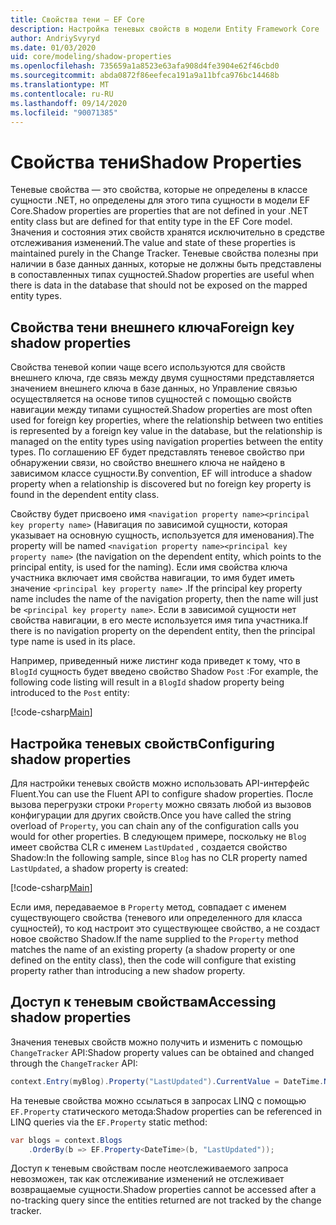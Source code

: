 ```yaml
---
title: Свойства тени — EF Core
description: Настройка теневых свойств в модели Entity Framework Core
author: AndriySvyryd
ms.date: 01/03/2020
uid: core/modeling/shadow-properties
ms.openlocfilehash: 735659a1a8523e63afa908d4fe3904e62f46cbd0
ms.sourcegitcommit: abda0872f86eefeca191a9a11bfca976bc14468b
ms.translationtype: MT
ms.contentlocale: ru-RU
ms.lasthandoff: 09/14/2020
ms.locfileid: "90071385"
---
```

# <a name="shadow-properties"></a><span data-ttu-id="d01e9-103">Свойства тени</span><span class="sxs-lookup"><span data-stu-id="d01e9-103">Shadow Properties</span></span>

<span data-ttu-id="d01e9-104">Теневые свойства — это свойства, которые не определены в классе сущности .NET, но определены для этого типа сущности в модели EF Core.</span><span class="sxs-lookup"><span data-stu-id="d01e9-104">Shadow properties are properties that are not defined in your .NET entity class but are defined for that entity type in the EF Core model.</span></span> <span data-ttu-id="d01e9-105">Значения и состояния этих свойств хранятся исключительно в средстве отслеживания изменений.</span><span class="sxs-lookup"><span data-stu-id="d01e9-105">The value and state of these properties is maintained purely in the Change Tracker.</span></span> <span data-ttu-id="d01e9-106">Теневые свойства полезны при наличии в базе данных данных, которые не должны быть представлены в сопоставленных типах сущностей.</span><span class="sxs-lookup"><span data-stu-id="d01e9-106">Shadow properties are useful when there is data in the database that should not be exposed on the mapped entity types.</span></span>

## <a name="foreign-key-shadow-properties"></a><span data-ttu-id="d01e9-107">Свойства тени внешнего ключа</span><span class="sxs-lookup"><span data-stu-id="d01e9-107">Foreign key shadow properties</span></span>

<span data-ttu-id="d01e9-108">Свойства теневой копии чаще всего используются для свойств внешнего ключа, где связь между двумя сущностями представляется значением внешнего ключа в базе данных, но Управление связью осуществляется на основе типов сущностей с помощью свойств навигации между типами сущностей.</span><span class="sxs-lookup"><span data-stu-id="d01e9-108">Shadow properties are most often used for foreign key properties, where the relationship between two entities is represented by a foreign key value in the database, but the relationship is managed on the entity types using navigation properties between the entity types.</span></span> <span data-ttu-id="d01e9-109">По соглашению EF будет представлять теневое свойство при обнаружении связи, но свойство внешнего ключа не найдено в зависимом классе сущности.</span><span class="sxs-lookup"><span data-stu-id="d01e9-109">By convention, EF will introduce a shadow property when a relationship is discovered but no foreign key property is found in the dependent entity class.</span></span>

<span data-ttu-id="d01e9-110">Свойству будет присвоено имя `<navigation property name><principal key property name>` (Навигация по зависимой сущности, которая указывает на основную сущность, используется для именования).</span><span class="sxs-lookup"><span data-stu-id="d01e9-110">The property will be named `<navigation property name><principal key property name>` (the navigation on the dependent entity, which points to the principal entity, is used for the naming).</span></span> <span data-ttu-id="d01e9-111">Если имя свойства ключа участника включает имя свойства навигации, то имя будет иметь значение `<principal key property name>` .</span><span class="sxs-lookup"><span data-stu-id="d01e9-111">If the principal key property name includes the name of the navigation property, then the name will just be `<principal key property name>`.</span></span> <span data-ttu-id="d01e9-112">Если в зависимой сущности нет свойства навигации, в его месте используется имя типа участника.</span><span class="sxs-lookup"><span data-stu-id="d01e9-112">If there is no navigation property on the dependent entity, then the principal type name is used in its place.</span></span>

<span data-ttu-id="d01e9-113">Например, приведенный ниже листинг кода приведет к тому, что в `BlogId` сущность будет введено свойство Shadow `Post` :</span><span class="sxs-lookup"><span data-stu-id="d01e9-113">For example, the following code listing will result in a `BlogId` shadow property being introduced to the `Post` entity:</span></span>

[!code-csharp[Main](../../../samples/core/Modeling/Conventions/ShadowForeignKey.cs?name=Conventions&highlight=21-23)]

## <a name="configuring-shadow-properties"></a><span data-ttu-id="d01e9-114">Настройка теневых свойств</span><span class="sxs-lookup"><span data-stu-id="d01e9-114">Configuring shadow properties</span></span>

<span data-ttu-id="d01e9-115">Для настройки теневых свойств можно использовать API-интерфейс Fluent.</span><span class="sxs-lookup"><span data-stu-id="d01e9-115">You can use the Fluent API to configure shadow properties.</span></span> <span data-ttu-id="d01e9-116">После вызова перегрузки строки `Property` можно связать любой из вызовов конфигурации для других свойств.</span><span class="sxs-lookup"><span data-stu-id="d01e9-116">Once you have called the string overload of `Property`, you can chain any of the configuration calls you would for other properties.</span></span> <span data-ttu-id="d01e9-117">В следующем примере, поскольку не `Blog` имеет свойства CLR с именем `LastUpdated` , создается свойство Shadow:</span><span class="sxs-lookup"><span data-stu-id="d01e9-117">In the following sample, since `Blog` has no CLR property named `LastUpdated`, a shadow property is created:</span></span>

[!code-csharp[Main](../../../samples/core/Modeling/FluentAPI/ShadowProperty.cs?name=ShadowProperty&highlight=8)]

<span data-ttu-id="d01e9-118">Если имя, передаваемое в `Property` метод, совпадает с именем существующего свойства (теневого или определенного для класса сущностей), то код настроит это существующее свойство, а не создаст новое свойство Shadow.</span><span class="sxs-lookup"><span data-stu-id="d01e9-118">If the name supplied to the `Property` method matches the name of an existing property (a shadow property or one defined on the entity class), then the code will configure that existing property rather than introducing a new shadow property.</span></span>

## <a name="accessing-shadow-properties"></a><span data-ttu-id="d01e9-119">Доступ к теневым свойствам</span><span class="sxs-lookup"><span data-stu-id="d01e9-119">Accessing shadow properties</span></span>

<span data-ttu-id="d01e9-120">Значения теневых свойств можно получить и изменить с помощью `ChangeTracker` API:</span><span class="sxs-lookup"><span data-stu-id="d01e9-120">Shadow property values can be obtained and changed through the `ChangeTracker` API:</span></span>

``` csharp
context.Entry(myBlog).Property("LastUpdated").CurrentValue = DateTime.Now;
```

<span data-ttu-id="d01e9-121">На теневые свойства можно ссылаться в запросах LINQ с помощью `EF.Property` статического метода:</span><span class="sxs-lookup"><span data-stu-id="d01e9-121">Shadow properties can be referenced in LINQ queries via the `EF.Property` static method:</span></span>

``` csharp
var blogs = context.Blogs
    .OrderBy(b => EF.Property<DateTime>(b, "LastUpdated"));
```

<span data-ttu-id="d01e9-122">Доступ к теневым свойствам после неотслеживаемого запроса невозможен, так как отслеживание изменений не отслеживает возвращаемые сущности.</span><span class="sxs-lookup"><span data-stu-id="d01e9-122">Shadow properties cannot be accessed after a no-tracking query since the entities returned are not tracked by the change tracker.</span></span>
